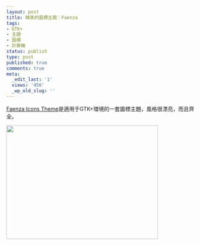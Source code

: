 ```yaml
---
layout: post
title: 精美的圖標主題：Faenza
tags:
- GTK+
- 主題
- 圖標
- 計算機
status: publish
type: post
published: true
comments: true
meta:
  _edit_last: '1'
  views: '456'
  _wp_old_slug: ''
---
```

<a href="http://tiheum.deviantart.com/art/Faenza-Icons-173323228">Faenza Icons Theme</a>是適用于GTK+環境的一套圖標主題，風格很漂亮，而且齊全。

<a href="https://picasaweb.google.com/lh/photo/oR3thuG4Fu9kHj_9JE6l5g?feat=embedwebsite"><img src="https://lh3.googleusercontent.com/_ceUJ_lBTHzc/TV8kBGrLlFI/AAAAAAAABjc/NCuw2C_QaHk/s400/faenza_icons_by_tiheum-d2v6x24.png" height="300" width="400" /></a>
